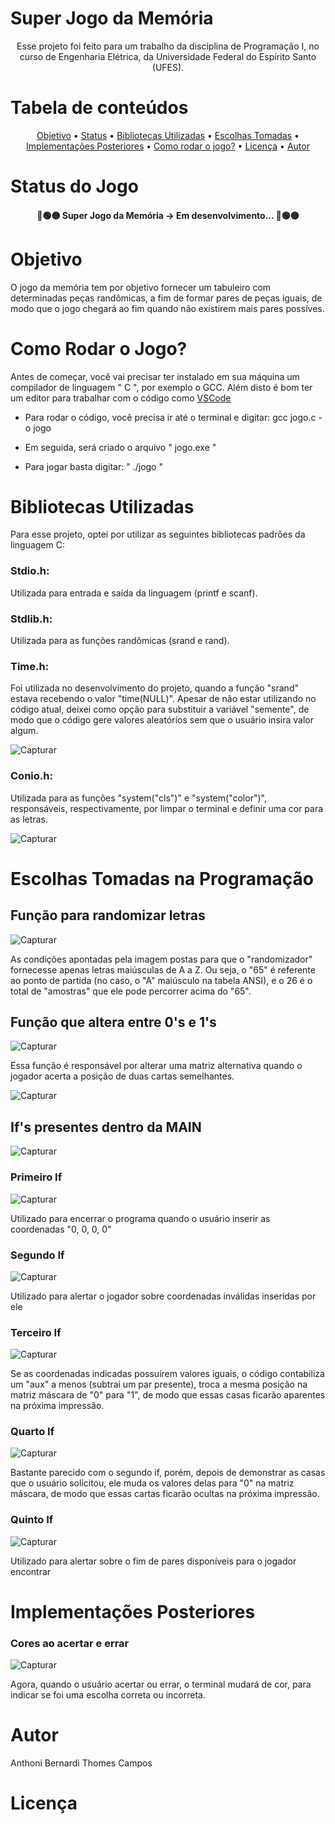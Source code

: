 # Super Jogo da Memória


<p align="center">Esse projeto foi feito para um trabalho da disciplina de Programação I, no curso de Engenharia Elétrica, da Universidade Federal do Espírito Santo (UFES).</p>

Tabela de conteúdos
=================
<p align="center">
 <a href="#objetivo">Objetivo</a> •
 <a href="#status-do-jogo">Status</a> • 
 <a href="#bibliotecas-utilizadas">Bibliotecas Utilizadas</a> • 
 <a href="#escolhas-tomadas-na-programação">Escolhas Tomadas</a> •
 <a href="#implementações-posteriores">Implementações Posteriores</a> • 
 <a href="#como-rodar-o-jogo">Como rodar o jogo?</a> • 
 <a href="#licença">Licença</a> • 
 <a href="#autor">Autor</a>
 </p>

# Status do Jogo
<h4 align="center"> 
	🔴🟢🟡  Super Jogo da Memória -> Em desenvolvimento...  🔴🟢🟡
</h4>

# Objetivo
O jogo da memória tem por objetivo fornecer um tabuleiro com determinadas peças randômicas, a fim de formar pares de peças iguais, de modo que o jogo chegará ao fim quando não existirem mais pares possíves.

# Como Rodar o Jogo?
Antes de começar, você vai precisar ter instalado em sua máquina um compilador de linguagem " C ", por exemplo o GCC. Além disto é bom ter um editor para trabalhar com o código como [VSCode](https://code.visualstudio.com/)

* Para rodar o código, você precisa ir até o terminal e digitar: gcc jogo.c -o jogo

* Em seguida, será criado o arquivo " jogo.exe "

* Para jogar basta digitar: " ./jogo "

# Bibliotecas Utilizadas
Para esse projeto, optei por utilizar as seguintes bibliotecas padrões da linguagem C:

### Stdio.h:
Utilizada para entrada e saída da linguagem (printf e scanf).

### Stdlib.h:
Utilizada para as funções randômicas (srand e rand).

### Time.h:
Foi utilizada no desenvolvimento do projeto, quando a função "srand" estava recebendo o valor "time(NULL)". Apesar de não estar utilizando no código atual, deixei como opção para substituir a variável "semente", de modo que o código gere valores aleatórios sem que o usuário insira valor algum.

![Capturar](https://user-images.githubusercontent.com/119754605/212426798-f26be41a-f7ce-46ea-9735-fb82856b4595.PNG)

### Conio.h:

Utilizada para as funções "system("cls")" e "system("color")", responsáveis, respectivamente, por limpar o terminal e definir uma cor para as letras.

![Capturar](https://user-images.githubusercontent.com/119754605/212427251-8831c0c8-35e2-4664-bc1a-c39a27cb617d.PNG)

# Escolhas Tomadas na Programação

## Função para randomizar letras

![Capturar](https://user-images.githubusercontent.com/119754605/212426798-f26be41a-f7ce-46ea-9735-fb82856b4595.PNG)

As condições apontadas pela imagem postas para que o "randomizador" fornecesse apenas letras maiúsculas de A a Z. Ou seja, o "65" é referente ao ponto de partida (no caso, o "A" maiúsculo na tabela ANSI), e o 26 é o total de "amostras" que ele pode percorrer acima do "65".

## Função que altera entre 0's e 1's

![Capturar](https://user-images.githubusercontent.com/119754605/212427726-0221cf87-c3f3-495d-8e70-97dbbf50633b.PNG)

Essa função é responsável por alterar uma matriz alternativa quando o jogador acerta a posição de duas cartas semelhantes.

![Capturar](https://user-images.githubusercontent.com/119754605/212427891-d4383d03-0977-40a3-9758-3a4eb6e34d84.PNG)

## If's presentes dentro da MAIN

![Capturar](https://user-images.githubusercontent.com/119754605/212428133-4e69bc95-3cfd-450a-8f67-25ac77dd8563.PNG)

### Primeiro If

![Capturar](https://user-images.githubusercontent.com/119754605/212429363-47795815-0054-4935-8bb4-ad779fd49cca.PNG)


Utilizado para encerrar o programa quando o usuário inserir as coordenadas "0, 0, 0, 0"

### Segundo If

![Capturar](https://user-images.githubusercontent.com/119754605/212429842-5c0515f9-50dc-41bc-92c4-3402c35769fd.PNG)

Utilizado para alertar o jogador sobre coordenadas inválidas inseridas por ele

### Terceiro If

![Capturar](https://user-images.githubusercontent.com/119754605/212429578-c33662d7-c155-4707-b1c5-3e682dbce2fa.PNG)

Se as coordenadas indicadas possuírem valores iguais, o código contabiliza um "aux" a menos (subtrai um par presente), troca a mesma posição na matriz máscara de "0" para "1", de modo que essas casas ficarão aparentes na próxima impressão.

### Quarto If

![Capturar](https://user-images.githubusercontent.com/119754605/212429658-83fbec9a-bc14-401a-8c2d-cd5b42864b48.PNG)

Bastante parecido com o segundo if, porém, depois de demonstrar as casas que o usuário solicitou, ele muda os valores delas para "0" na matriz máscara, de modo que essas cartas ficarão ocultas na próxima impressão.

### Quinto If

![Capturar](https://user-images.githubusercontent.com/119754605/212430253-007ce609-f4aa-4182-9b00-01cd7378334f.PNG)


Utilizado para alertar sobre o fim de pares disponíveis para o jogador encontrar

# Implementações Posteriores

### Cores ao acertar e errar

![Capturar](https://user-images.githubusercontent.com/119754605/213035087-81f1db98-54d9-4105-a625-52db03fdb0c5.PNG)

Agora, quando o usuário acertar ou errar, o terminal mudará de cor, para indicar se foi uma escolha correta ou incorreta.

# Autor 
Anthoni Bernardi Thomes Campos 

# Licença